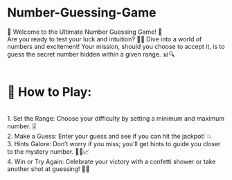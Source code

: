 # Number-Guessing-Game
🎲 Welcome to the Ultimate Number Guessing Game! 🎲
<br>
Are you ready to test your luck and intuition? 🤔✨ Dive into a world of numbers and excitement! Your mission, should you choose to accept it, is to guess the secret number hidden within a given range. 📊🔍
<br>
<br>
# 🔢 How to Play:
<br>
1. Set the Range: Choose your difficulty by setting a minimum and maximum number. 🎚️
<br>
2. Make a Guess: Enter your guess and see if you can hit the jackpot! 💥
<br>
3. Hints Galore: Don’t worry if you miss; you'll get hints to guide you closer to the mystery number. 🕵️‍♀️📈
<br>
4. Win or Try Again: Celebrate your victory with a confetti shower or take another shot at guessing! 🎉🔄
<br>
